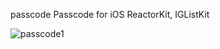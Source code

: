 passcode
Passcode for iOS ReactorKit, IGListKit

![passcode1](https://media.giphy.com/media/pfOZFhFBI8gla/giphy.gif)

